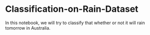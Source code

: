 # Classification-on-Rain-Dataset

In this notebook, we will try to classify that whether or not it will rain tomorrow in Australia. 
